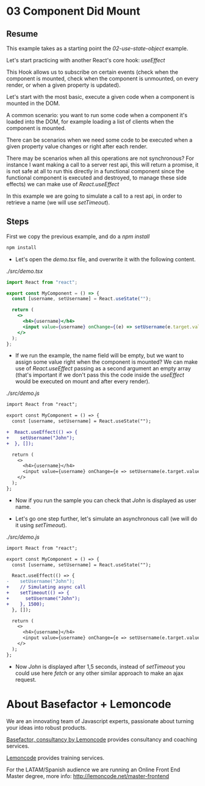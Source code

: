 # 03 Component Did Mount

## Resume

This example takes as a starting point the _02-use-state-object_ example.

Let's start practicing with another React's core hook: _useEffect_

This Hook allows us to subscribe on certain events (check when the
component is mounted, check when the component is unmounted, on
every render, or when a given property is updated).

Let's start with the most basic, execute a given code when a
component is mounted in the DOM.

A common scenario: you want to run some code when a component it's loaded into
the DOM, for example loading a list of clients when the component is mounted.

There can be scenarios when we need some code to be executed when a given
property value changes or right after each render.

There may be scenarios when all this operations are not synchronous? For instance I want making a call to a server rest api,
this will return a promise, it is not safe at all to run this directly in a functional component
since the functional component is executed and destroyed, to manage these side effects) we can make use of
_React.useEffect_

In this example we are going to simulate a call to a rest api, in order to retrieve a name (we will use
_setTimeout_).

## Steps

First we copy the previous example, and do a _npm install_

```bash
npm install
```

- Let's open the _demo.tsx_ file, and overwrite it with the following content.

_./src/demo.tsx_

```jsx
import React from "react";

export const MyComponent = () => {
  const [username, setUsername] = React.useState("");

  return (
    <>
      <h4>{username}</h4>
      <input value={username} onChange={(e) => setUsername(e.target.value)} />
    </>
  );
};
```

- If we run the example, the name field will be empty, but we want
  to assign some value right when the component is mounted? We can make use of
  _React.useEffect_ passing as a second argument an empty array (that's important
  if we don't pass this the code inside the _useEffect_ would be executed on
  mount and after every render).

_./src/demo.js_

```diff
import React from "react";

export const MyComponent = () => {
  const [username, setUsername] = React.useState("");

+  React.useEffect(() => {
+    setUsername("John");
+  }, []);

  return (
    <>
      <h4>{username}</h4>
      <input value={username} onChange={e => setUsername(e.target.value)} />
    </>
  );
};
```

- Now if you run the sample you can check that _John_ is displayed as user name.

* Let's go one step further, let's simulate an asynchronous call (we will do it
  using _setTimeout_).

_./src/demo.js_

```diff
import React from "react";

export const MyComponent = () => {
  const [username, setUsername] = React.useState("");

  React.useEffect(() => {
-    setUsername("John");
+    // Simulating async call
+    setTimeout(() => {
+      setUsername("John");
+    }, 1500);
  }, []);

  return (
    <>
      <h4>{username}</h4>
      <input value={username} onChange={e => setUsername(e.target.value)} />
    </>
  );
};
```

- Now _John_ is displayed after 1,5 seconds, instead of _setTimeout_ you could
  use here _fetch_ or any other similar approach to make an ajax request.

# About Basefactor + Lemoncode

We are an innovating team of Javascript experts, passionate about turning your ideas into robust products.

[Basefactor, consultancy by Lemoncode](http://www.basefactor.com) provides consultancy and coaching services.

[Lemoncode](http://lemoncode.net/services/en/#en-home) provides training services.

For the LATAM/Spanish audience we are running an Online Front End Master degree, more info: http://lemoncode.net/master-frontend
